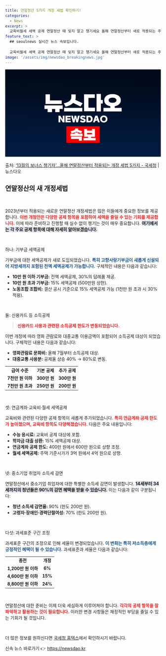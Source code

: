 ```yaml
---
title: 연말정산 5가지 개정 세법 확인하기!
categories:
  - News
excerpt: >
  교육비월세 세액 공제 연말정산 때 잊지 말고 챙기세요 올해 연말정산부터 새로 적용되는 주요 개정세법 내용을 …
feature_text: >
  ## seoulnews 실시간 뉴스 속보입니다.

  교육비월세 세액 공제 연말정산 때 잊지 말고 챙기세요 올해 연말정산부터 새로 적용되는 주요 개정세법 내용을 …
image: '/assets/img/newsdao_breakingnews.jpg'
---
```


![뉴스다오 속보](/assets/img/newsdao_breakingnews.jpg)

<p>출처: <a href="https://newsdao.kr/2453" rel="dofollow">‘13월의 보너스 챙기자’…올해 연말정산부터 적용되는 개정 세법 5가지 - 국세청</a> | 뉴스다오</p>

<h2 data-ke-size="size26">연말정산의 새 개정세법</h2>

<p data-ke-size="size16">&nbsp;</p>

2023년부터 적용되는 새로운 연말정산 개정세법은 많은 이들에게 중요한 정보를 제공합니다. <b><span style="color: #ee2323;">이번 개정안은 다양한 공제 항목을 포함하여 세액을 줄일 수 있는 기회를 제공합니다.</span></b> 이에 따라 준비하고 진행할 때 실수 없이 챙기는 것이 매우 중요합니다. <b><span style="background-color: #21538527;">여기에서는 각 주요 공제 항목에 대해 자세히 알아보겠습니다.</span></b>

<p data-ke-size="size16">&nbsp;</p>

하나: 기부금 세액공제

기부금에 대한 세액공제가 새로 도입되었습니다. <b><span style="color: #1a5490;">특히 고향사랑기부금이 새롭게 신설되어 지방세까지 포함된 전액 세액공제가 가능합니다.</span></b> 구체적인 내용은 다음과 같습니다:

<ul>
    <li><b>10만 원 이하 기부금:</b> 전액 세액공제, 30%의 답례품 제공.</li>
    <li><b>10만 원 초과 기부금:</b> 15% 세액공제 (500만원 상한).</li>
    <li><b>노동조합 조합비:</b> 결산 공시 기준으로 15% 세액공제 가능 (1천만 원 초과 시 30% 적용).</li>
</ul>

<p data-ke-size="size16">&nbsp;</p>

둘: 신용카드 등 소득공제

<blockquote>
<b><span style="color: #ee2323;">신용카드 사용과 관련된 소득공제 한도가 변동되었습니다.</span></b> 
</blockquote>
이번 개정에 따라 영화 관람료와 대중교통 이용금액이 포함되어 소득공제 대상이 되었습니다. 구체적인 내용은 다음과 같습니다:

<ul>
    <li><b>영화관람료 문화비:</b> 올해 7월부터 소득공제 대상.</li>
    <li><b>대중교통 사용분:</b> 공제율 상승 40% → 80%로 변동.</li>
</ul>

<table style="width: 100%">
    <tr>
        <td style="text-align: center; height: 17px;"><b>급여 수준</b></td>
        <td style="text-align: center; height: 17px;"><b>기본 공제</b></td>
        <td style="text-align: center; height: 17px;"><b>추가 공제</b></td>
    </tr>
    <tr>
        <td style="text-align: center; height: 17px;"><b>7천만 원 이하</b></td>
        <td style="text-align: center; height: 17px;"><b>300만 원</b></td>
        <td style="text-align: center; height: 17px;"><b>300만 원</b></td>
    </tr>
    <tr>
        <td style="text-align: center; height: 17px;"><b>7천만 원 초과</b></td>
        <td style="text-align: center; height: 17px;"><b>250만 원</b></td>
        <td style="text-align: center; height: 17px;"><b>200만 원</b></td>
    </tr>
</table>

<p data-ke-size="size16">&nbsp;</p>

셋: 연금계좌·교육비·월세 세액공제

교육비와 관련된 다양한 공제 항목이 새롭게 추가되었습니다. <b><span style="color: #ee2323;">특히 연금계좌 공제 한도가 높아졌으며, 교육비 항목도 다양해졌습니다.</span></b> 다음은 주요 내용입니다:

<ul>
    <li><b>수능 응시료:</b> 교육비 공제 대상에 포함.</li>
    <li><b>학자금 대출 상환:</b> 15% 세액공제 대상.</li>
    <li><b>연금계좌 공제 한도:</b> 400만 원에서 600만 원으로 상향 조정.</li>
    <li><b>월세 세액공제:</b> 주택 기준시가가 3억 원에서 4억 원으로 상향.</li>
</ul>

<p data-ke-size="size16">&nbsp;</p>

넷: 중소기업 취업자 소득세 감면

연말정산에서 중소기업 취업자에 대한 특별한 소득세 감면이 발생합니다. <b><span style="background-color: #21538527;">14세부터 34세까지의 청년들은 90%의 감면 혜택을 받을 수 있습니다.</span></b> 이는 다음과 같이 구분됩니다:

<ul>
    <li><b>청년 소득세 감면율:</b> 90% (한도 200만 원).</li>
    <li><b>고령자·장애인·경력단절여성:</b> 70% (한도 200만 원).</li>
</ul>

<p data-ke-size="size16">&nbsp;</p>

다섯: 과세표준 구간 조정

과세표준 구간의 조정으로 인해 세율이 변경되었습니다. <b><span style="color: #1a5490;">이 변화는 특히 저소득층에게 긍정적인 혜택이 될 수 있습니다.</span></b> 과세표준과 세율은 다음과 같습니다:

<table style="width: 100%">
    <tr>
        <td style="text-align: center; height: 17px;"><b>종전</b></td>
        <td style="text-align: center; height: 17px;"><b>개정</b></td>
    </tr>
    <tr>
        <td style="text-align: center; height: 17px;"><b>1,200만 원 이하</b></td>
        <td style="text-align: center; height: 17px;"><b>6%</b></td>
    </tr>
    <tr>
        <td style="text-align: center; height: 17px;"><b>4,600만 원 이하</b></td>
        <td style="text-align: center; height: 17px;"><b>15%</b></td>
    </tr>
    <tr>
        <td style="text-align: center; height: 17px;"><b>8,800만 원 이하</b></td>
        <td style="text-align: center; height: 17px;"><b>24%</b></td>
    </tr>
</table>

<p data-ke-size="size16">&nbsp;</p>

연말정산에 대한 준비는 이제 더욱 세심하게 이루어져야 합니다. <b><span style="color: #ee2323;">각각의 공제 항목을 잘 파악하고 활용하는 것이 필요합니다.</span></b> 이러한 변경 사항들은 재정적인 부담을 줄일 수 있는 기회가 될 것입니다. 

<p data-ke-size="size16">&nbsp;</p>

더 많은 정보를 원하신다면 [국세청 홈텍스](https://newsdao.kr/2453)에서 확인하시기 바랍니다.  

신속 뉴스 바로가기 👉 <a href="https://newsdao.kr" rel="dofollow">https://newsdao.kr</a>



